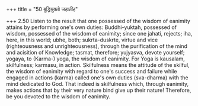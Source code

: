 +++
title = "50 बुद्धियुक्तो जहातीह"

+++
2.50 Listen to the result that one possessed of the wisdom of eanimity
attains by performing one's own duties: Buddhi-yuktah, possessed of
wisdom, possessed of the wisdom of eanimity; since one jahati, rejects;
iha, here, in this world; ubhe, both; sukrta-duskrte, virtue and vice
(righteousness and unrighteousness), through the purification of the
mind and acisition of Knowledge; tasmat, therefore; yujyasva, devote
yourself; yogaya, to (Karma-) yoga, the wisdom of eanimity. For Yoga is
kausalam, skilfulness; karmasu, in action. Skilfulness means the
attitude of the skilful, the wisdom of eanimity with regard to one's
success and failure while engaged in actions (karma) called one's own
duties (sva-dharma) with the mind dedicated to God. That indeed is
skilfulness which, through eanimity, makes actions that by their very
nature bind give up their nature! Therefore, be you devoted to the
wisdom of eanimity.
